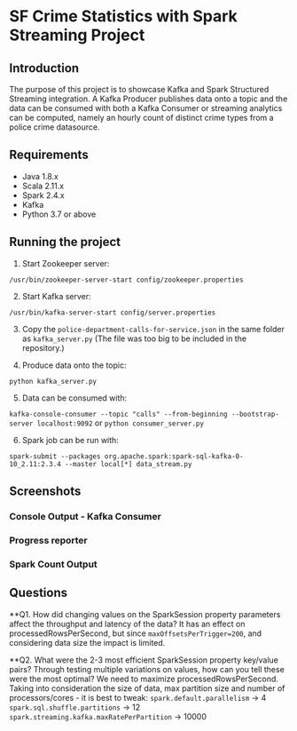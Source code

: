 # SF Crime Statistics with Spark Streaming Project

## Introduction 

The purpose of this project is to showcase Kafka and Spark Structured Streaming integration.
A Kafka Producer publishes data onto a topic and the data can be consumed with both a Kafka Consumer 
or streaming analytics can be computed, namely an hourly count of distinct crime types from a police crime datasource.

## Requirements

* Java 1.8.x
* Scala 2.11.x
* Spark 2.4.x
* Kafka
* Python 3.7 or above

## Running the project

1. Start Zookeeper server:

`/usr/bin/zookeeper-server-start config/zookeeper.properties`

2. Start Kafka server:

`/usr/bin/kafka-server-start config/server.properties`

3. Copy the `police-department-calls-for-service.json` in the same folder as `kafka_server.py`
   (The file was too big to be included in the repository.)
   
4. Produce data onto the topic:

`python kafka_server.py`

5. Data can be consumed with:

`kafka-console-consumer --topic "calls" --from-beginning --bootstrap-server localhost:9092`
 or
`python consumer_server.py`

6. Spark job can be run with:

`spark-submit --packages org.apache.spark:spark-sql-kafka-0-10_2.11:2.3.4 --master local[*] data_stream.py`

## Screenshots

### Console Output - Kafka Consumer

### Progress reporter

### Spark Count Output

## Questions

**Q1. How did changing values on the SparkSession property parameters affect the throughput and latency of the data?
It has an effect on processedRowsPerSecond, but since `maxOffsetsPerTrigger=200`, and considering data size the impact is limited.

**Q2. What were the 2-3 most efficient SparkSession property key/value pairs? Through testing multiple variations on values, how can you tell these were the most optimal?
We need to maximize processedRowsPerSecond. Taking into consideration the size of data, max partition size and number of processors/cores - it is best to tweak:
`spark.default.parallelism` -> 4
`spark.sql.shuffle.partitions` -> 12
`spark.streaming.kafka.maxRatePerPartition` -> 10000 